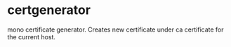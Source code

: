 # certgenerator
mono certificate generator. Creates new certificate under ca certificate for the current host.
